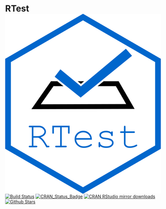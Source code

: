 # RTest <img src="inst/images/RTest.png" align="right" />

[![Build Status](https://travis-ci.org/zappingseb/RTest.svg?branch=master)](https://travis-ci.org/zappingseb/RTest)
[![CRAN_Status_Badge](http://www.r-pkg.org/badges/version/RTest)](https://cran.r-project.org/package=RTest)
[![CRAN RStudio mirror downloads](http://cranlogs.r-pkg.org/badges/RTest)](https://cran.r-project.org/package=RTest)
[![Github Stars](https://img.shields.io/github/stars/zappingseb/RTest.svg?style=social&label=Github)](https://github.com/zappingseb/RTest)
